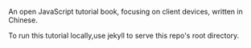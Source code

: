 An open JavaScript tutorial book, focusing on client devices, written in Chinese.

To run this tutorial locally,use jekyll to serve this repo's root directory.
